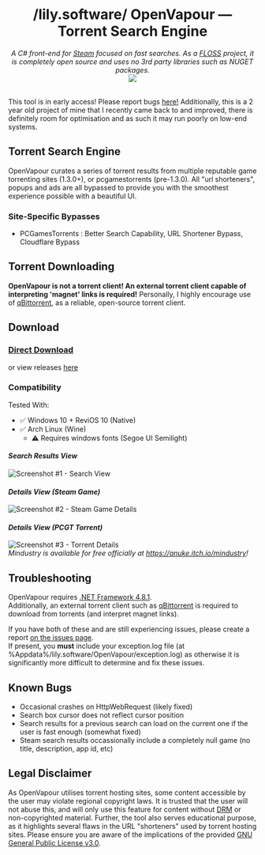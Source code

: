 <div align="center">
  <h1>/lily.software/ OpenVapour — Torrent Search Engine</h1>
  <i>A C# front-end for <a href="https://store.steampowered.com">Steam</a> focused on fast searches. As a <a href="https://www.gnu.org/philosophy/floss-and-foss.en.html">FLOSS</a> project, it is completely open source and uses no 3rd party libraries such as NUGET packages.</i><br>
  <img src="https://img.shields.io/github/downloads/lily-software/OpenVapour/total.svg?color=ff69b4&logoColor=white&labelColor=&style=for-the-badge"/>
</div><br>

This tool is in early access! Please report bugs [here!](https://github.com/lily-software/OpenVapour/issues) Additionally, this is a 2 year old project of mine that I recently came back to and improved, there is definitely room for optimisation and as such it may run poorly on low-end systems.

## Torrent Search Engine
OpenVapour curates a series of torrent results from multiple reputable game torrenting sites (1.3.0+), or pcgamestorrents (pre-1.3.0). All "url shorteners", popups and ads are all bypassed to provide you with the smoothest experience possible with a beautiful UI.
### Site-Specific Bypasses
+ PCGamesTorrents : Better Search Capability, URL Shortener Bypass, Cloudflare Bypass

## Torrent Downloading
**OpenVapour is not a torrent client! An external torrent client capable of interpreting 'magnet' links is required!**
Personally, I highly encourage use of [qBittorrent](https://www.qbittorrent.org/), as a reliable, open-source torrent client.

## Download
### [Direct Download](https://github.com/lily-software/OpenVapour/releases/latest/download/OpenVapour.exe)
or view releases [here](https://github.com/lily-software/OpenVapour/releases)

### Compatibility
Tested With:
+ ✅ Windows 10 + ReviOS 10 (Native)
+ ✅ Arch Linux (Wine)
  + ⚠️ Requires windows fonts (Segoe UI Semilight)

#### *Search Results View*
![Screenshot #1 - Search View](https://user-images.githubusercontent.com/59503910/224724215-46ae2eed-75f6-4941-8df7-a28d67d667b7.png)

#### *Details View (Steam Game)*
![Screenshot #2 - Steam Game Details](https://user-images.githubusercontent.com/59503910/224725037-559b3cc0-2839-4aac-a7cf-b434ea4eba6a.png)

#### *Details View (PCGT Torrent)*
![Screenshot #3 - Torrent Details](https://user-images.githubusercontent.com/59503910/238187984-a25497d5-ff63-4303-8a07-b7ec062d50c2.png)
<br>
*Mindustry is available for free officially at https://anuke.itch.io/mindustry!*

## Troubleshooting
OpenVapour requires [.NET Framework 4.8.1](https://dotnet.microsoft.com/en-us/download/dotnet-framework/thank-you/net481-web-installer).<br>
Additionally, an external torrent client such as [qBittorrent](https://www.qbittorrent.org/) is required to download from torrents (and interpret magnet links).

If you have both of these and are still experiencing issues, please create a report [on the issues page](https://github.com/lily-software/OpenVapour/issues).<br>
If present, you **must** include your exception.log file (at %Appdata%/lily.software/OpenVapour/exception.log) as otherwise it is significantly more difficult to determine and fix these issues.

## Known Bugs
- Occasional crashes on HttpWebRequest (likely fixed)
- Search box cursor does not reflect cursor position
- Search results for a previous search can load on the current one if the user is fast enough (somewhat fixed)
- Steam search results occassionally include a completely null game (no title, description, app id, etc)

## Legal Disclaimer
As OpenVapour utilises torrent hosting sites, some content accessible by the user may violate regional copyright laws. It is trusted that the user will not abuse this, and will only use this feature for content without [DRM](https://en.wikipedia.org/wiki/Digital_rights_management) or non-copyrighted material. Further, the tool also serves educational purpose, as it highlights several flaws in the URL "shorteners" used by torrent hosting sites. 
Please ensure you are aware of the implications of the provided [GNU General Public License v3.0](https://github.com/lily-software/OpenVapour/blob/master/LICENSE.txt).
